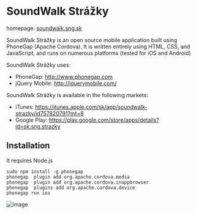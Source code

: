SoundWalk Strážky
=================
homepage: [soundwalk.sng.sk](http://soundwalk.sng.sk/)


SoundWalk Strážky is an open source mobile application built using PhoneGap (Apache Cordova). It is written entirely using HTML, CSS, and JavaScript, and runs on numerous platforms (tested for iOS and Android)

SoundWalk Strážky uses:

* PhoneGap: http://www.phonegap.com
* jQuery Mobile: http://jquerymobile.com/

SoundWalk Strážky is available in the following markets:

* iTunes: https://itunes.apple.com/sk/app/soundwalk-strazky/id757820791?mt=8
* Google Play: https://play.google.com/store/apps/details?id=sk.sng.strazky


## Installation
It requires Node.js

```
sudo npm install -g phonegap
phonegap  plugin add org.apache.cordova.media
phonegap  plugin add org.apache.cordova.inappbrowser
phonegap  plugins add org.apache.cordova.device
phonegap run ios
```

![image](http://soundwalk.sng.sk/images/logo/logo_soundwalk.png)
